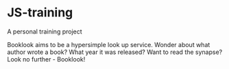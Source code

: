 # JS-training

A personal training project

Booklook aims to be a hypersimple look up service.
Wonder about what author wrote a book? What year it was released? Want to read the synapse?
Look no further - Booklook!
